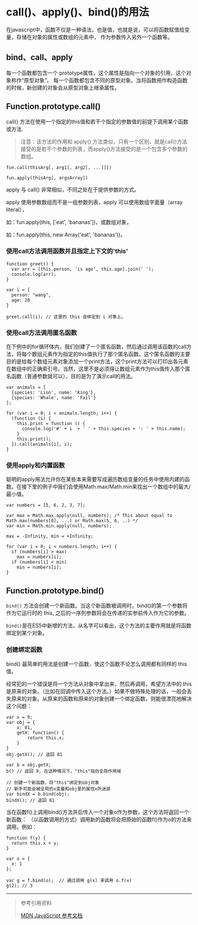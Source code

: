 # call()、apply()、bind()的用法

在javascript中，函数不仅是一种语法，也是值，也就是说，可以将函数赋值给变量，存储在对象的属性或数组的元素中， 作为参数传入另外一个函数等。

## bind、call、apply

每一个函数都包含一个 prototype属性，这个属性是指向一个对象的引用，这个对象称作“原型对象”。 每一个函数都包含不同的原型对象。当将函数用作构造函数的时候，新创建的对象会从原型对象上继承属性。

## Function.prototype.call()

call() 方法在使用一个指定的this值和若干个指定的参数值的前提下调用某个函数或方法.


>注意：该方法的作用和 apply() 方法类似，只有一个区别，就是call()方法接受的是若干个参数的列表，而apply()方法接受的是一个包含多个参数的数组。

```
fun.call(thisArg[, arg1[, arg2[, ...]]])

fun.apply(thisArg[, argsArray])
```

apply 与 call() 非常相似，不同之处在于提供参数的方式。

apply 使用参数数组而不是一组参数列表，apply 可以使用数组字面量（array literal），

如：fun.apply(this, ['eat', 'bananas'])，或数组对象，

如：fun.apply(this, new Array('eat', 'bananas'))。




### 使用call方法调用函数并且指定上下文的'this'

```
function greet() {
  var arr = [this.person, 'is age', this.age].join(' ');
  console.log(arr);
}

var i = {
  person: "wang",
  age: 20
}

greet.call(i); // 这里的 this 会绑定到 i 对象上。

```

###  使用call方法调用匿名函数

在下例中的for循环体内，我们创建了一个匿名函数，然后通过调用该函数的call方法，将每个数组元素作为指定的this值执行了那个匿名函数。这个匿名函数的主要目的是给每个数组元素对象添加一个print方法，这个print方法可以打印出各元素在数组中的正确索引号。当然，这里不是必须得让数组元素作为this值传入那个匿名函数（普通参数就可以），目的是为了演示call的用法。

```
var animals = [
  {species: 'Lion', name: 'King'},
  {species: 'Whale', name: 'Fail'}
];

for (var i = 0; i < animals.length; i++) {
  (function (i) {
    this.print = function () {
      console.log('#' + i  + ' ' + this.species + ': ' + this.name);
    }
    this.print();
  }).call(animals[i], i);
}
```
### 使用apply和内置函数

聪明的apply用法允许你在某些本来需要写成遍历数组变量的任务中使用内建的函数。在接下里的例子中我们会使用Math.max/Math.min来找出一个数组中的最大/最小值。

```
var numbers = [5, 6, 2, 3, 7];

var max = Math.max.apply(null, numbers); /* This about equal to Math.max(numbers[0], ...) or Math.max(5, 6, ..) */
var min = Math.min.apply(null, numbers);

max = -Infinity, min = +Infinity;

for (var i = 0; i < numbers.length; i++) {
  if (numbers[i] > max)
    max = numbers[i];
  if (numbers[i] < min)
    min = numbers[i];
}
```


## Function.prototype.bind()

`bind()` 方法会创建一个新函数。当这个新函数被调用时，bind()的第一个参数将作为它运行时的 this, 之后的一序列参数将会在传递的实参前传入作为它的参数。

`bind()`是在ES5中新增的方法，从名字可以看出，这个方法的主要作用就是将函数绑定到某个对象。

### 创建绑定函数

bind() 最简单的用法是创建一个函数，使这个函数不论怎么调用都有同样的 this 值。

经常犯的一个错误是将一个方法从对象中拿出来，然后再调用，希望方法中的 this 是原来的对象。（比如在回调中传入这个方法。）如果不做特殊处理的话，一般会丢失原来的对象。从原来的函数和原来的对象创建一个绑定函数，则能很漂亮地解决这个问题：

```
var x = 9;
var obj = {
	x: 81,
    getX: function() {
		return this.x;
    }
}
obj.getX(); // 返回 81

var b = obj.getX;
b() // 返回 9, 在这种情况下，"this"指向全局作用域

// 创建一个新函数，将"this"绑定到obj对象
// 新手可能会被全局的x变量和obj里的属性x所迷惑
var bindX = b.bind(obj);
bindX(); // 返回 81
```

当在函数f()上调用bind()方法并后传入一个对象o作为参数，这个方法将返回一个新函数： （以函数调用的方式）调用新的函数将会把原始的函数f()作为o的方法来调用。例如：

```
function f(y) {
  return this.x + y;
}

var o = {
  x: 1
};

var g = f.bind(o);  // 通过调用 g(x) 来调用 o.f(x)
g(2); // 3
```

-----

> 参考引用资料
>
> [MDN JavaScript 参考文档](https://developer.mozilla.org/zh-CN/docs/Web/JavaScript/Reference/Global_Objects/Function/bind)
>
